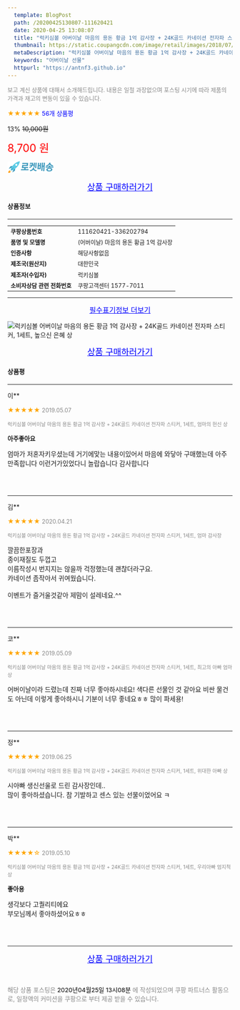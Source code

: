 ```yaml
---
  template: BlogPost
  path: /20200425130807-111620421
  date: 2020-04-25 13:08:07
  title: "럭키심볼 어버이날 마음의 용돈 황금 1억 감사장 + 24K골드 카네이션 전자파 스티커, 1세트, 높으신 은혜 상"
  thumbnail: https://static.coupangcdn.com/image/retail/images/2018/07/20/17/0/268fb020-4b3d-4427-bc53-919fb6266455.jpg
  metaDescription: "럭키심볼 어버이날 마음의 용돈 황금 1억 감사장 + 24K골드 카네이션 전자파 스티커, 1세트, 높으신 은혜 상,어버이날 선물"
  keywords: "어버이날 선물"
  httpurl: "https://antnf3.github.io"
---
```

  
<span style="color: #888;font-size:0.8rem">보고 계신 상품에 대해서 소개해드립니다.
내용은 일절 과장없으며 포스팅 시기에 따라 제품의 가격과 재고의 변동이 있을 수 있습니다.</span>
  
<span style="color: orange;">★★★★★</span> <span style="color: blue;font-size: 0.85rem;">56개 상품평</span>

<span style="font-size: 0.9rem">13%</span> <span style="font-size: 0.9rem">~~10,000원~~</span>

<span style="color: red;font-size: 1.5rem;">8,700 원</span>

![로켓배송](/assets/rocket_logo.png)

<p align="center"><a href="http://me2.do/5LfziMJB" style="font-size: 1.2rem; color: blue;">상품 구매하러가기</a></p>

#### 상품정보

---

|                  |                       |
| ---------------- | --------------------- |
| **<span style="font-size:0.8rem;">쿠팡상품번호</span>** | <span style="font-size:0.8rem;">111620421-336202794</span> |
| **<span style="font-size:0.8rem;">품명 및 모델명</span>**    | <span style="font-size:0.8rem;">(어버이날) 마음의 용돈 황금 1억 감사장 </span>        |
| **<span style="font-size:0.8rem;">인증사항</span>**    | <span style="font-size:0.8rem;">해당사항없음</span>        |
| **<span style="font-size:0.8rem;">제조국(원산지)</span>**    | <span style="font-size:0.8rem;">대한민국</span>        |
| **<span style="font-size:0.8rem;">제조자(수입자)</span>**    | <span style="font-size:0.8rem;">럭키심볼</span>        |
| **<span style="font-size:0.8rem;">소비자상담 관련 전화번호</span>**    | <span style="font-size:0.8rem;">쿠팡고객센터 1577-7011</span>        |

---

<p align="center"><a href="http://me2.do/5LfziMJB" style="font-size: 1rem; color: blue;">필수표기정보 더보기</a></p>

![럭키심볼 어버이날 마음의 용돈 황금 1억 감사장 + 24K골드 카네이션 전자파 스티커, 1세트, 높으신 은혜 상](http://thumbnail7.coupangcdn.com/thumbnails/remote/q89/image/retail/images/2018/07/20/17/3/d9068388-78f2-40b3-ba52-c0e05c20cb38.jpg)

<p align="center"><a href="http://me2.do/5LfziMJB" style="font-size: 1.2rem; color: blue;">상품 구매하러가기</a></p>

#### 상품평
  
---
  
이**
    
<span style="color: orange;">★★★★★</span> <span style="font-size:0.8rem;color: #888;">2019.05.07</span>
    
<span style="color: #888;font-size:0.7rem">럭키심볼 어버이날 마음의 용돈 황금 1억 감사장 + 24K골드 카네이션 전자파 스티커, 1세트, 엄마의 헌신 상</span>
    
<span style="font-size:0.85rem">**아주좋아요**</span>
    
<span style="font-size: 0.9rem;">엄마가 저혼자키우셨는데 거기에맞는 내용이있어서 마음에 와닿아 구매했는데 아주만족합니다 이런거가있었다니 놀랍습니다 감사합니다</span>
    
<br>
<br>

---
  
김**
    
<span style="color: orange;">★★★★★</span> <span style="font-size:0.8rem;color: #888;">2020.04.21</span>
    
<span style="color: #888;font-size:0.7rem">럭키심볼 어버이날 마음의 용돈 황금 1억 감사장 + 24K골드 카네이션 전자파 스티커, 1세트, 엄마 감사장</span>
    

    
<span style="font-size: 0.9rem;">깔끔한포장과<br/>종이재질도 두껍고<br/>이름작성시 번지지는 않을까 걱정했는데 괜찮더라구요.<br/>카네이션 좀작아서 귀여웠습니다.<br/><br/>이벤트가 즐거울것같아 제맘이 설레네요.^^</span>
    
<br>
<br>

---
  
코**
    
<span style="color: orange;">★★★★★</span> <span style="font-size:0.8rem;color: #888;">2019.05.09</span>
    
<span style="color: #888;font-size:0.7rem">럭키심볼 어버이날 마음의 용돈 황금 1억 감사장 + 24K골드 카네이션 전자파 스티커, 1세트, 최고의 아빠 엄마 상</span>
    

    
<span style="font-size: 0.9rem;">어버이날이라 드렸는데 진짜 너무 좋아하시네요! 색다른 선물인 것 같아요 비싼 물건도 아닌데 이렇게 좋아하시니 기분이 너무 좋네요ㅎㅎ 많이 파세용!</span>
    
<br>
<br>

---
  
정**
    
<span style="color: orange;">★★★★★</span> <span style="font-size:0.8rem;color: #888;">2019.06.25</span>
    
<span style="color: #888;font-size:0.7rem">럭키심볼 어버이날 마음의 용돈 황금 1억 감사장 + 24K골드 카네이션 전자파 스티커, 1세트, 위대한 아빠 상</span>
    

    
<span style="font-size: 0.9rem;">시아빠 생신선울로 드린 감사장인데..<br/>많이 좋아하셨습니다. 참 기발하고 센스 있는 선물이었어요 ㅋ</span>
    
<br>
<br>

---
  
박**
    
<span style="color: orange;">★★★★☆</span> <span style="font-size:0.8rem;color: #888;">2019.05.10</span>
    
<span style="color: #888;font-size:0.7rem">럭키심볼 어버이날 마음의 용돈 황금 1억 감사장 + 24K골드 카네이션 전자파 스티커, 1세트, 우리아빠 엄지척 상</span>
    
<span style="font-size:0.85rem">**좋아용**</span>
    
<span style="font-size: 0.9rem;">생각보다 고퀄리티에요<br/>부모님께서 좋아하셨어요ㅎㅎ</span>
    
<br>
<br>


  
---
  
<p align="center"><a href="http://me2.do/5LfziMJB" style="font-size: 1.2rem; color: blue;">상품 구매하러가기</a></p>
  
<br>
  
<span style="font-size: 0.85rem; color: #888;">해당 상품 포스팅은 <span style="color: #000;"> 2020년04월25일 13시08분 </span> 에 작성되었으며 쿠팡 파트너스 활동으로, 일정액의 커미션을 쿠팡으로 부터 제공 받을 수 있습니다.</span>